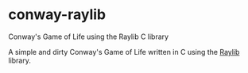 # conway-raylib
Conway's Game of Life using the Raylib C library

A simple and dirty Conway's Game of Life written in C using the [Raylib](https://www.raylib.com/) library.
